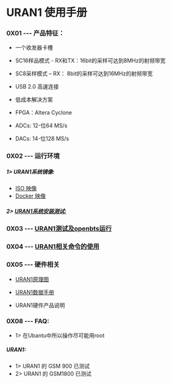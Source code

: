 # URAN1 使用手册



### 0X01 --- 产品特征：

* 一个收发器卡槽

* SC16样品模式 - RX和TX：16bit的采样可达到8MHz的射频带宽

* SC8采样模式 – RX： 8bit的采样可达到16MHz的射频带宽

* USB 2.0 高速连接

* 低成本解决方案

* FPGA：Altera Cyclone

* ADCs: 12-位64 MS/s

* DACs: 14-位128 MS/s

### 0X02 --- 运行环境

##### 1> URAN1系统镜像:

* [ISO 映像](<../../OpenBTS/Openbts_intro.md>)
* [Docker 映像](<../../OpenBTS/Openbts_intro.md>)

##### 2> [URAN1系统安装测试:](<./URAN1_Install_Test.md>)

### 0X03 --- [URAN1测试及openbts运行](<../../OpenBTS/openbts3.09_52M_01_01/Openbts_for_Test.md>)

### 0X04 --- [URAN1相关命令的使用](<./URAN1_Cmd.md>)

### 0X05 --- 硬件相关

* [URAN1原理图](https://s3.cn-north-1.amazonaws.com.cn/microembedded/USRP%E4%BA%A7%E5%93%81%E6%8A%80%E6%9C%AF%E8%B5%84%E6%96%99/RAD1/RAD1%E6%8A%80%E6%9C%AF%E6%96%87%E6%A1%A3%E6%95%B4%E7%90%86/RAD1%E5%8E%9F%E7%90%86%E5%9B%BE/RAD-1%E5%8E%9F%E7%90%86%E5%9B%BE.pdf)

* [URAN1数据手册](<./URAN1_Datasheet.md>)

* URAN1硬件产品说明

### 0X08 --- FAQ:

* 1> 在Ubantu中所以操作尽可能用root

##### URAN1:

* 1> URAN1 的 GSM 900 已测试
* 2> URAN1 的 GSM1800 已测试
